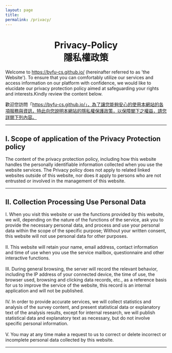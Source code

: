 ```yaml
---
layout: page
title:
permalink: /privacy/
---
```


<h1 style="text-align: center;">
Privacy-Policy 
<br/>
隱私權政策
</h1>

Welcome to https://byfu-cs.github.io/ (hereinafter referred to as 'the Website'). To ensure that you can comfortably utilize our services and access information on our platform with confidence, we would like to elucidate our privacy protection policy aimed at safeguarding your rights and interests.Kindly review the content below.

歡迎您訪問「https://byfu-cs.github.io/」，為了讓您能夠安心的使用本網站的各項服務與資訊，特此向您說明本網站的隱私權保護政策，以保障閣下之權益，請您詳閱下列內容。

---

## I. Scope of application of the Privacy Protection policy
<div>
The content of the privacy protection policy, including how this website handles the personally identifiable information collected when you use the website services. The Privacy policy does not apply to related linked websites outside of this website, nor does it apply to persons who are not entrusted or involved in the management of this website.
</div>

---

## II. Collection Processing Use Personal Data
<div>
I. When you visit this website or use the functions provided by this website, we will, depending on the nature of the functions of the service, ask you to provide the necessary personal data, and process and use your personal data within the scope of the specific purpose; Without your written consent, this website will not use personal data for other purposes.<br/>
<br/>
II. This website will retain your name, email address, contact information and time of use when you use the service mailbox, questionnaire and other interactive functions.<br/>
<br/>
III. During general browsing, the server will record the relevant behavior, including the IP address of your connected device, the time of use, the browser used, browsing and clicking data records, etc., as a reference basis for us to improve the service of the website, this record is an internal application and will not be published.<br/>
<br/>
IV. In order to provide accurate services, we will collect statistics and analysis of the survey content, and present statistical data or explanatory text of the analysis results, except for internal research, we will publish statistical data and explanatory text as necessary, but do not involve specific personal information.<br/>
<br/>
V. You may at any time make a request to us to correct or delete incorrect or incomplete personal data collected by this website.<br/>
</div>

---


